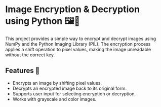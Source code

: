 # Image Encryption & Decryption using Python 🖼️🔐 
                     
This project provides a simple way to encrypt and decrypt images using NumPy and the Python Imaging Library (PIL). The encryption process applies a shift operation  to pixel values, making the image unreadable without the correct key.

## Features 🚀
- Encrypts an image by shifting pixel values.
- Decrypts an encrypted image back to its original form.
- Supports user input for selecting encryption or decryption. 
- Works with grayscale and color images. 

